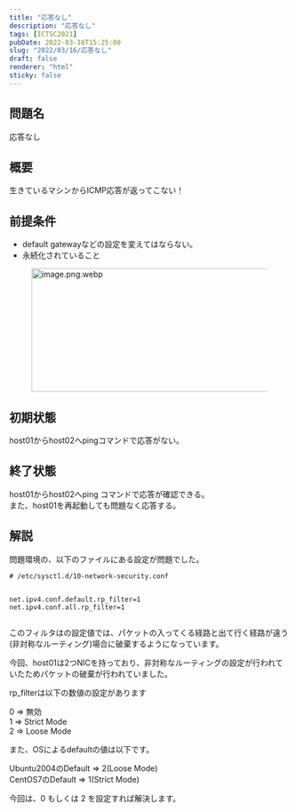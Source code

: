 ```yaml
---
title: "応答なし"
description: "応答なし"
tags: [ICTSC2021]
pubDate: 2022-03-16T15:25:00
slug: "2022/03/16/応答なし"
draft: false
renderer: "html"
sticky: false
---
```



<h2>問題名</h2>



<p>応答なし</p>



<h2>概要</h2>



<p>生きているマシンからICMP応答が返ってこない！</p>



<h2>前提条件</h2>



<ul><li>default gatewayなどの設定を変えてはならない。</li><li>永続化されていること</li></ul>



<figure class="wp-block-image size-large"><img decoding="async" loading="lazy" width="461" height="222" src="/images/wp/2022/03/620663bf08f3bf005293ad86.png.webp" alt="image.png.webp" class="wp-image-3540"/></figure>



<h2>初期状態</h2>



<p>host01からhost02へpingコマンドで応答がない。</p>



<h2>終了状態</h2>



<p>host01からhost02へping コマンドで応答が確認できる。<br>
また、host01を再起動しても問題なく応答する。</p>



<h2>解説</h2>



<p>問題環境の、以下のファイルにある設定が問題でした。</p>


<div class="wp-block-syntaxhighlighter-code "><pre class="brush: plain; title: ; title: ; notranslate" title=""><code># /etc/sysctl.d/10-network-security.conf

net.ipv4.conf.default.rp_filter=1
net.ipv4.conf.all.rp_filter=1</code></pre></div>


<p>このフィルタはの設定値では、パケットの入ってくる経路と出て行く経路が違う(非対称なルーティング)場合に破棄するようになっています。</p>



<p>今回、host01は2つNICを持っており、非対称なルーティングの設定が行われていたためパケットの破棄が行われていました。</p>



<p>rp_filterは以下の数値の設定があります</p>



<p> 0 =&gt; 無効  <br> 1 =&gt; Strict Mode  <br> 2 =&gt; Loose Mode  </p>



<p>また、OSによるdefaultの値は以下です。</p>



<p>Ubuntu2004のDefault =&gt; 2(Loose Mode)  <br>
CentOS7のDefault    =&gt; 1(Strict Mode)</p>



<p>今回は、0 もしくは 2 を設定すれば解決します。</p>
